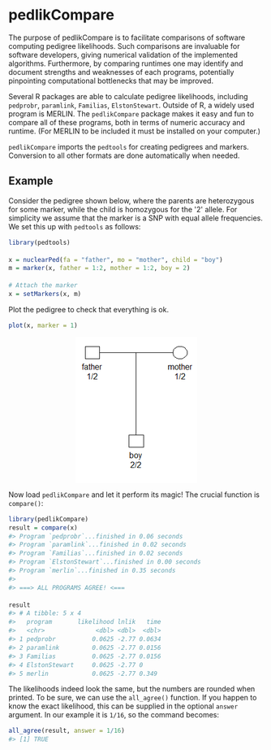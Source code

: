 <!-- README.md is generated from README.Rmd. Please edit that file -->
pedlikCompare
=============

The purpose of pedlikCompare is to facilitate comparisons of software computing pedigree likelihoods. Such comparisons are invaluable for software developers, giving numerical validation of the implemented algorithms. Furthermore, by comparing runtimes one may identify and document strengths and weaknesses of each programs, potentially pinpointing computational bottlenecks that may be improved.

Several R packages are able to calculate pedigree likelihoods, including `pedprobr`, `paramlink`, `Familias`, `ElstonStewart`. Outside of R, a widely used program is MERLIN. The `pedlikCompare` package makes it easy and fun to compare all of these programs, both in terms of numeric accuracy and runtime. (For MERLIN to be included it must be installed on your computer.)

`pedlikCompare` imports the `pedtools` for creating pedigrees and markers. Conversion to all other formats are done automatically when needed.

Example
-------

Consider the pedigree shown below, where the parents are heterozygous for some marker, while the child is homozygous for the '2' allele. For simplicity we assume that the marker is a SNP with equal allele frequencies. We set this up with `pedtools` as follows:

``` r
library(pedtools)

x = nuclearPed(fa = "father", mo = "mother", child = "boy")
m = marker(x, father = 1:2, mother = 1:2, boy = 2)

# Attach the marker
x = setMarkers(x, m)
```

Plot the pedigree to check that everything is ok.

``` r
plot(x, marker = 1)
```

<img src="man/figures/README-example-1.png" style="display: block; margin: auto;" />

Now load `pedlikCompare` and let it perform its magic! The crucial function is `compare()`:

``` r
library(pedlikCompare)
result = compare(x)
#> Program `pedprobr`...finished in 0.06 seconds
#> Program `paramlink`...finished in 0.02 seconds
#> Program `Familias`...finished in 0.02 seconds
#> Program `ElstonStewart`...finished in 0.00 seconds
#> Program `merlin`...finished in 0.35 seconds
#> 
#> ===> ALL PROGRAMS AGREE! <===

result
#> # A tibble: 5 x 4
#>   program       likelihood lnlik   time
#>   <chr>              <dbl> <dbl>  <dbl>
#> 1 pedprobr          0.0625 -2.77 0.0634
#> 2 paramlink         0.0625 -2.77 0.0156
#> 3 Familias          0.0625 -2.77 0.0156
#> 4 ElstonStewart     0.0625 -2.77 0     
#> 5 merlin            0.0625 -2.77 0.349
```

The likelihoods indeed look the same, but the numbers are rounded when printed. To be sure, we can use the `all_agree()` function. If you happen to know the exact likelihood, this can be supplied in the optional `answer` argument. In our example it is `1/16`, so the command becomes:

``` r
all_agree(result, answer = 1/16)
#> [1] TRUE
```
